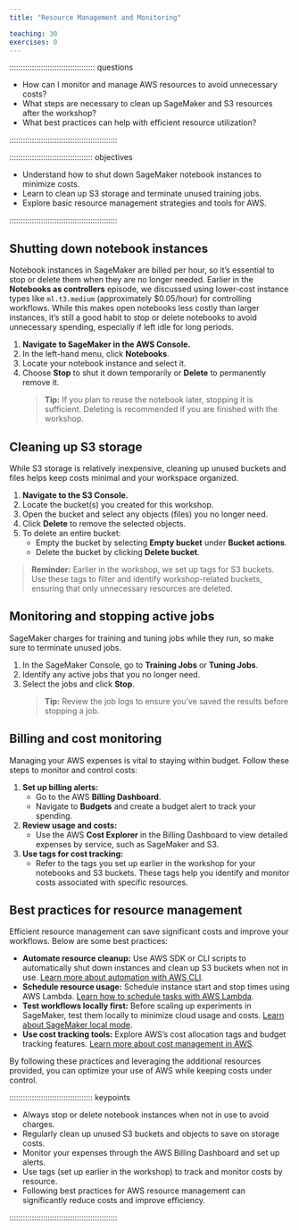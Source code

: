 ```yaml
---
title: "Resource Management and Monitoring"

teaching: 30
exercises: 0
---
```


:::::::::::::::::::::::::::::::::::::: questions 


- How can I monitor and manage AWS resources to avoid unnecessary costs?
- What steps are necessary to clean up SageMaker and S3 resources after the workshop?
- What best practices can help with efficient resource utilization?

::::::::::::::::::::::::::::::::::::::::::::::::

::::::::::::::::::::::::::::::::::::: objectives

- Understand how to shut down SageMaker notebook instances to minimize costs.
- Learn to clean up S3 storage and terminate unused training jobs.
- Explore basic resource management strategies and tools for AWS.

::::::::::::::::::::::::::::::::::::::::::::::::




## Shutting down notebook instances

Notebook instances in SageMaker are billed per hour, so it’s essential to stop or delete them when they are no longer needed. Earlier in the **Notebooks as controllers** episode, we discussed using lower-cost instance types like `ml.t3.medium` (approximately $0.05/hour) for controlling workflows. While this makes open notebooks less costly than larger instances, it’s still a good habit to stop or delete notebooks to avoid unnecessary spending, especially if left idle for long periods.

1. **Navigate to SageMaker in the AWS Console.**
2. In the left-hand menu, click **Notebooks**.
3. Locate your notebook instance and select it.
4. Choose **Stop** to shut it down temporarily or **Delete** to permanently remove it.
   > **Tip:** If you plan to reuse the notebook later, stopping it is sufficient. Deleting is recommended if you are finished with the workshop.

## Cleaning up S3 storage

While S3 storage is relatively inexpensive, cleaning up unused buckets and files helps keep costs minimal and your workspace organized.

1. **Navigate to the S3 Console.**
2. Locate the bucket(s) you created for this workshop.
3. Open the bucket and select any objects (files) you no longer need.
4. Click **Delete** to remove the selected objects.
5. To delete an entire bucket:
   - Empty the bucket by selecting **Empty bucket** under **Bucket actions**.
   - Delete the bucket by clicking **Delete bucket**.

> **Reminder:** Earlier in the workshop, we set up tags for S3 buckets. Use these tags to filter and identify workshop-related buckets, ensuring that only unnecessary resources are deleted.

## Monitoring and stopping active jobs

SageMaker charges for training and tuning jobs while they run, so make sure to terminate unused jobs.

1. In the SageMaker Console, go to **Training Jobs** or **Tuning Jobs**.
2. Identify any active jobs that you no longer need.
3. Select the jobs and click **Stop**.
   > **Tip:** Review the job logs to ensure you’ve saved the results before stopping a job.

## Billing and cost monitoring

Managing your AWS expenses is vital to staying within budget. Follow these steps to monitor and control costs:

1. **Set up billing alerts:**
   - Go to the AWS **Billing Dashboard**.
   - Navigate to **Budgets** and create a budget alert to track your spending.
2. **Review usage and costs:**
   - Use the AWS **Cost Explorer** in the Billing Dashboard to view detailed expenses by service, such as SageMaker and S3.
3. **Use tags for cost tracking:**
   - Refer to the tags you set up earlier in the workshop for your notebooks and S3 buckets. These tags help you identify and monitor costs associated with specific resources.

## Best practices for resource management

Efficient resource management can save significant costs and improve your workflows. Below are some best practices:

- **Automate resource cleanup:**
   Use AWS SDK or CLI scripts to automatically shut down instances and clean up S3 buckets when not in use. [Learn more about automation with AWS CLI](https://docs.aws.amazon.com/cli/latest/userguide/cli-chap-welcome.html).
- **Schedule resource usage:**
   Schedule instance start and stop times using AWS Lambda. [Learn how to schedule tasks with AWS Lambda](https://docs.aws.amazon.com/lambda/latest/dg/tutorial-scheduled-events.html).
- **Test workflows locally first:**
   Before scaling up experiments in SageMaker, test them locally to minimize cloud usage and costs. [Learn about SageMaker local mode](https://docs.aws.amazon.com/sagemaker/latest/dg/hosting-alternatives.html).
- **Use cost tracking tools:**
   Explore AWS’s cost allocation tags and budget tracking features. [Learn more about cost management in AWS](https://aws.amazon.com/aws-cost-management/).

By following these practices and leveraging the additional resources provided, you can optimize your use of AWS while keeping costs under control.

::::::::::::::::::::::::::::::::::::: keypoints


- Always stop or delete notebook instances when not in use to avoid charges.
- Regularly clean up unused S3 buckets and objects to save on storage costs.
- Monitor your expenses through the AWS Billing Dashboard and set up alerts.
- Use tags (set up earlier in the workshop) to track and monitor costs by resource.
- Following best practices for AWS resource management can significantly reduce costs and improve efficiency.

::::::::::::::::::::::::::::::::::::::::::::::::